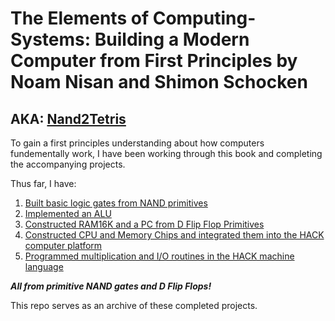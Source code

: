# The Elements of Computing-Systems: Building a Modern Computer from First Principles by Noam Nisan and Shimon Schocken
## AKA: [Nand2Tetris](https://www.nand2tetris.org/)

To gain a first principles understanding about how computers fundementally work, I have been working through this book and completing the accompanying projects.

Thus far, I have:
1. [Built basic logic gates from NAND primitives](https://github.com/jordanvieler/The_Elements_of_Computing_Systems/tree/main/Boolean_Logic)
2. [Implemented an ALU](https://github.com/jordanvieler/The_Elements_of_Computing_Systems/tree/main/Boolean_Arithmetic)
3. [Constructed RAM16K and a PC from D Flip Flop Primitives](https://github.com/jordanvieler/The_Elements_of_Computing_Systems/tree/main/Sequential_Logic)
4. [Constructed CPU and Memory Chips and integrated them into the HACK computer platform](https://github.com/jordanvieler/The_Elements_of_Computing_Systems/tree/main/Computer_Architecture)
5. [Programmed multiplication and I/O routines in the HACK machine language](https://github.com/jordanvieler/The_Elements_of_Computing_Systems/tree/main/Machine_Language)

***All from primitive NAND gates and D Flip Flops!***

This repo serves as an archive of these completed projects.
